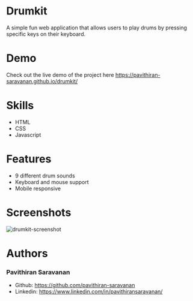 # Drumkit
A simple fun web application that allows users to play drums by pressing specific keys on their keyboard.

# Demo
Check out the live demo of the project here https://pavithiran-saravanan.github.io/drumkit/

# Skills
- HTML
- CSS
- Javascript
  
# Features
- 9 different drum sounds
- Keyboard and mouse support
- Mobile responsive

# Screenshots
![drumkit-screenshot](https://github.com/pavithiran-saravanan/drumkit/assets/63770646/39fad13a-9384-4446-93b9-497515ff4a07)

# Authors
### Pavithiran Saravanan
- Github: https://github.com/pavithiran-saravanan
- Linkedin: https://www.linkedin.com/in/pavithiransaravanan/

